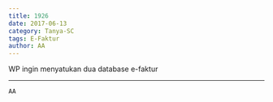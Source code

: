 ```yaml
---
title: 1926
date: 2017-06-13
category: Tanya-SC
tags: E-Faktur
author: AA
---
```


WP ingin menyatukan dua database e-faktur

---



`AA`
